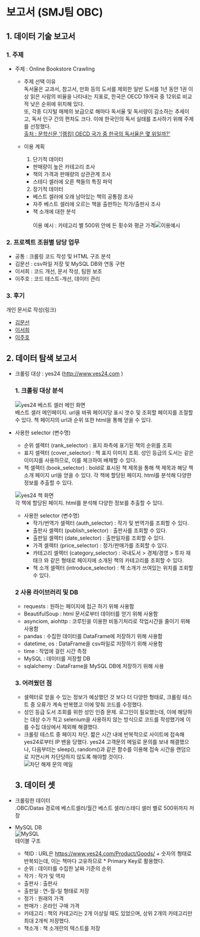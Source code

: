 # 보고서 (SMJ팀 OBC)
## 1. 데이터 기술 보고서
### 1. 주제 
  * 주제 : Online Bookstore Crawling
      * 주제 선택 이유<br>
      독서율은 교과서, 참고서, 만화 등의 도서를 제외한 일반 도서를 1년 동안 1권 이상 읽은 사람의 비율을 나타내는 지표로,
      한국은 OECD 19개국 중 12위로 비교적 낮은 순위에 위치해 있다.<br>
      또, 각종 디지털 매체의 보급으로 해마다 독서율 및 독서량이 감소하는 추세이고, 독서 인구 간의 편차도 크다. 이에 한국인의 독서 실태를 조사하기 위해 주제를 선정했다.<br>
      [출처 : 문학신문 '[랭킹] OECD 국가 중 한국의 독서율은 몇 위일까?'](https://www.munhakin.kr/news/articleView.html?idxno=745)
      * 이용 계획
      
        1. 단기적 데이터<br>
        * 판매량이 높은 카테고리 조사
        * 책의 가격과 판매량의 상관관계 조사
        * 스테디 셀러에 오른 책들의 특징 파악
        2. 장기적 데이터<br>
        * 베스트 셀러에 오래 남아있는 책의 공통점 조사
        * 자주 베스트 셀러에 오르는 책을 출판하는 작가/출판사 조사
        * 책 소개에 대한 분석<br><br>
        이용 예시 : 카테고리 별 500위 안에 든 횟수와 평균 가격![이용예시](img/data_used.png)
       
### 2. 프로젝트 조원별 담당 업무
* 공통 : 크롤링 코드 작성 및 HTML 구조 분석
* 김문선 : csv파일 저장 및 MySQL DB와 연동 구현 
* 이서희 : 코드 개선, 문서 작성, 팀원 보조
* 이주호 : 코드 테스트-개선, 데이터 관리
### 3. 후기
개인 문서로 작성(링크)
* [김문선](후기-김문선.md)
* [이서희](후기-이서희.md)
* [이주호](후기-이주호.md)
## 2. 데이터 탐색 보고서
* 크롤링 대상 : yes24 (http://www.yes24.com
)

  ### 1. 크롤링 대상 분석
  ![yes24 베스트 셀러 메인 화면](img/yes24_bestseller_main.png)<br>
  베스트 셀러 메인페이지. url을 바꿔 페이지당 표시 갯수 및 조회할 페이지를 조절할 수 있다. 책 페이지의 url과 순위 또한 html을 통해 얻을 수 있다.
* 사용한 selector (변수명)
  * 순위 셀렉터 (rank_selector) : 표지 좌측에 표기된 책의 순위를 조회
  * 표지 셀렉터 (cover_selector) : 책 표지 이미지 조회. 성인 등급의 도서는 같은 이미지를 사용하므로, 이를 체크하여 배제할 수 있다.
  * 책 셀렉터 (book_selector) : bold로 표시된 책 제목을 통해 책 제목과 해당 책 소개 페이지 url을 얻을 수 있다.
  각 책에 할당된 페이지. html를 분석해 다양한 정보를 추출할 수 있다.

  ![yes24 책 화면](img/yes24_book_page.png)<br>
  각 책에 할당된 페이지. html를 분석해 다양한 정보를 추출할 수 있다.

  * 사용한 selector (변수명)
    * 작가/번역가 셀렉터 (auth_selector) : 작가 및 번역가를 조회할 수 있다.
    * 출판사 셀렉터 (publish_selector) : 출판사를 조회할 수 있다.
    * 출판일 셀렉터 (date_selector) : 출판일자를 조회할 수 있다.
    * 가격 셀렉터 (price_selector) : 정가/판매가를 조회할 수 있다.
    * 카테고리 셀렉터 (category_selector) : 국내도서 > 경제/경영 > 투자 재태크 와 같은 형태로 페이지에 소개된 책의 카테고리를 조회할 수 있다.
    * 책 소개 셀렉터 (introduce_selector) : 책 소개가 쓰여있는 위치를 조회할 수 있다.
  ### 2 사용 라이브러리 및 DB
  * requests : 원하는 페이지에 접근 하기 위해 사용함
  * BeautifulSoup : html 문서로부터 데이터를 얻기 위해 사용함
  * asynciom, aiohttp : 코루틴을 이용한 비동기처리로 작업시간을 줄이기 위해 사용함
  * pandas : 수집한 데이터를 DataFrame에 저장하기 위해 사용함
  * datetime, os : DataFrame을 csv파일로 저장하기 위해 사용함
  * time : 작업에 걸린 시간 측정
  * MySQL : 데이터를 저장할 DB
  * sqlalchemy : DataFrame을 MySQL DB에 저장하기 위해 사용

  ### 3. 어려웠던 점
  * 셀렉터로 얻을 수 있는 정보가 예상했던 것 보다 더 다양한 형태로, 크롤링 테스트 중 오류가 계속 반복했고 이에 맞춰 코드를 수정했다.
  * 성인 등급 도서 조회를 위한 성인 인증 문제. 로그인이 필요했는데, 이에 해당하는 대상 수가 적고 selenium을 사용하지 않는 방식으로 코드를 작성했기에 이를 수집 대상에서 제외해 해결했다.
  * 크롤링 테스트 중 페이지 차단. 짧은 시간 내에 반복적으로 사이트에 접속해 yes24로부터 IP 밴을 당했다. yes24 고객문의 메일로 문의를 보내 해결했으나, 다음부터는 sleep(), random()과 같은 함수를 이용해 접속 시간을 랜덤으로 지연시켜 차단당하지 않도록 해야할 것이다.<br>
  ![차단 해제 문의 메일](img/ban.png)
  
  ## 3. 데이터 셋

* 크롤링한 데이터<br>
  .OBC/Datas 경로에 베스트셀러/월간 베스트 셀러/스테디 셀러 별로 500위까지 저장
* MySQL DB<br>
![MySQL](img/table_structure.png)<br>
테이블 구조<br>
  * 책ID : URL은 https://www.yes24.com/Product/Goods/ + 숫자의 형태로 반복되는데, 이는 책마다 고유하므로 * Primary Key로 활용했다.<br>
  * 순위 : 데이터를 수집한 날짜 기준의 순위<br>
  * 작가 : 작가 및 역자
  * 출판사 : 출판사 
  * 출판일 : 연-월-일 형태로 저장
  * 정가 : 원래의 가격
  * 판매가 : 온라인 구매 가격
  * 카테고리 : 책의 카테고리는 2개 이상일 때도 있었으며, 상위 2개의 카테고리만 최대 2개씩 저장했다.
  * 책소개 : 책 소개란의 텍스트를 저장


